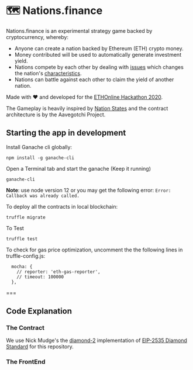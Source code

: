 🗺️ Nations.finance
===

Nations.finance is an experimental strategy game backed by cryptocurrency, whereby: 

* Anyone can create a nation backed by Ethereum (ETH) crypto money. 
* Money contributed will be used to automatically generate investment yield. 
* Nations compete by each other by dealing with [issues](#) which changes the nation's [characteristics](#). 
* Nations can battle against each other to claim the yield of another nation.

Made with ❤️ and developed for the [ETHOnline Hackathon 2020](https://hack.ethglobal.co/showcase/nations-finance-recNHZu842Z49C3yk). 

The Gameplay is heavily inspired by [Nation States](https://www.nationstates.net/) and the contract architecture is by the Aavegotchi Project.

## Starting the app in development 

Install Ganache cli globally: 

`npm install -g ganache-cli`

Open a Terminal tab and start the ganache (Keep it running)

`ganache-cli`

**Note**: use node version 12 or you may get the following error: `Error: Callback was already called.`

To deploy all the contracts in local blockchain: 

`truffle migrate`

To Test 

`truffle test`

To check for gas price optimization, uncomment the the following lines in truffle-config.js:

```
  mocha: {
    // reporter: 'eth-gas-reporter',
    // timeout: 100000
  },

```
===

## Code Explanation 

### The Contract 

We use Nick Mudge's the [diamond-2](https://github.com/mudgen/diamond-2) implementation of [EIP-2535 Diamond Standard](https://eips.ethereum.org/EIPS/eip-2535) for this repository. 

### The FrontEnd 
